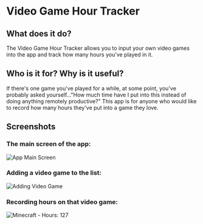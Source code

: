 # Video Game Hour Tracker

## What does it do?
The Video Game Hour Tracker allows you to input your own video games into the app and track how many hours you've played in it.

## Who is it for? Why is it useful?
If there's one game you've played for a while, at some point, you've probably asked yourself..."How much time have I put into this instead of doing anything remotely productive?" This app is for anyone who would like to record how many hours they've put into a game they love.

## Screenshots
### The main screen of the app:
![App Main Screen](https://github.com/ryfuller03/video-game-hour-tracker/blob/main/image1.PNG)

### Adding a video game to the list:
![Adding Video Game](https://github.com/ryfuller03/video-game-hour-tracker/blob/main/image2.PNG)

### Recording hours on that video game:
![Minecraft - Hours: 127](https://github.com/ryfuller03/video-game-hour-tracker/blob/main/image3.PNG)
